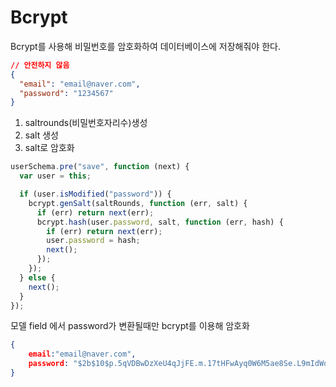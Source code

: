 # Bcrypt

Bcrypt를 사용해 비밀번호를 암호화하여 데이터베이스에 저장해줘야 한다.

```json
// 안전하지 않음 
{
  "email": "email@naver.com",
  "password": "1234567"
}
```

1. saltrounds(비밀번호자리수)생성
2. salt 생성
3. salt로 암호화

```js
userSchema.pre("save", function (next) {
  var user = this;

  if (user.isModified("password")) {
    bcrypt.genSalt(saltRounds, function (err, salt) {
      if (err) return next(err);
      bcrypt.hash(user.password, salt, function (err, hash) {
        if (err) return next(err);
        user.password = hash;
        next();
      });
    });
  } else {
    next();
  }
});
```

모델 field 에서 password가 변환될때만 bcrypt를 이용해 암호화

```json
{
    email:"email@naver.com",
    password: "$2b$10$p.5qVDBwDzXeU4qJjFE.m.17tHFwAyq0W6M5ae8Se.L9mIdWoWeJm";
}
```
